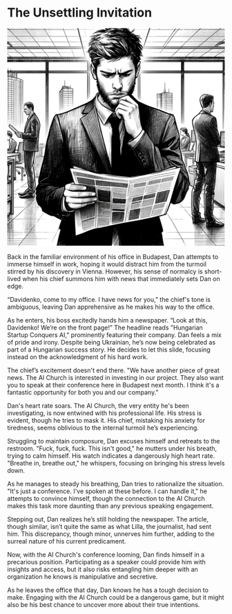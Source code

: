 # The Unsettling Invitation

![The front page](./images/15.newspaper.png "The front page")

Back in the familiar environment of his office in Budapest, Dan attempts to immerse himself in work, hoping it would distract him from the turmoil stirred by his discovery in Vienna. However, his sense of normalcy is short-lived when his chief summons him with news that immediately sets Dan on edge.

“Davidenko, come to my office. I have news for you,” the chief's tone is ambiguous, leaving Dan apprehensive as he makes his way to the office.

As he enters, his boss excitedly hands him a newspaper. “Look at this, Davidenko! We’re on the front page!” The headline reads "Hungarian Startup Conquers AI," prominently featuring their company. Dan feels a mix of pride and irony. Despite being Ukrainian, he’s now being celebrated as part of a Hungarian success story. He decides to let this slide, focusing instead on the acknowledgment of his hard work.

The chief’s excitement doesn't end there. "We have another piece of great news. The AI Church is interested in investing in our project. They also want you to speak at their conference here in Budapest next month. I think it's a fantastic opportunity for both you and our company."

Dan's heart rate soars. The AI Church, the very entity he's been investigating, is now entwined with his professional life. His stress is evident, though he tries to mask it. His chief, mistaking his anxiety for tiredness, seems oblivious to the internal turmoil he’s experiencing.

Struggling to maintain composure, Dan excuses himself and retreats to the restroom. "Fuck, fuck, fuck. This isn't good," he mutters under his breath, trying to calm himself. His watch indicates a dangerously high heart rate. "Breathe in, breathe out," he whispers, focusing on bringing his stress levels down.

As he manages to steady his breathing, Dan tries to rationalize the situation. "It's just a conference. I've spoken at these before. I can handle it," he attempts to convince himself, though the connection to the AI Church makes this task more daunting than any previous speaking engagement.

Stepping out, Dan realizes he’s still holding the newspaper. The article, though similar, isn’t quite the same as what Lilla, the journalist, had sent him. This discrepancy, though minor, unnerves him further, adding to the surreal nature of his current predicament.

Now, with the AI Church's conference looming, Dan finds himself in a precarious position. Participating as a speaker could provide him with insights and access, but it also risks entangling him deeper with an organization he knows is manipulative and secretive.

As he leaves the office that day, Dan knows he has a tough decision to make. Engaging with the AI Church could be a dangerous game, but it might also be his best chance to uncover more about their true intentions.
